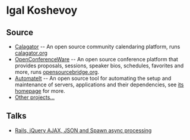 Igal Koshevoy
=============

Source
------

* [Calagator](http://github.com/calagator/calagator/) -- An open source community calendaring platform, runs [calagator.org](http://calagator.org/)
* [OpenConferenceWare](http://github.com/igal/openconferenceware/) -- An open source conference platform that provides proposals, sessions, speaker bios, schedules, favorites and more, runs [opensourcebridge.org](http://opensourcebridge.org/sessions).
* [AutomateIt](http://github.com/automateit/automateit/) -- An open source tool for automating the setup and maintenance of servers, applications and their dependencies, see [its homepage](http://automateit.org) for more.
* [Other projects...](http://github.com/igal/)

Talks
-----
   * [Rails, jQuery AJAX, JSON and Spawn async processing](/talks/rails-ajax-json-spawn/)
